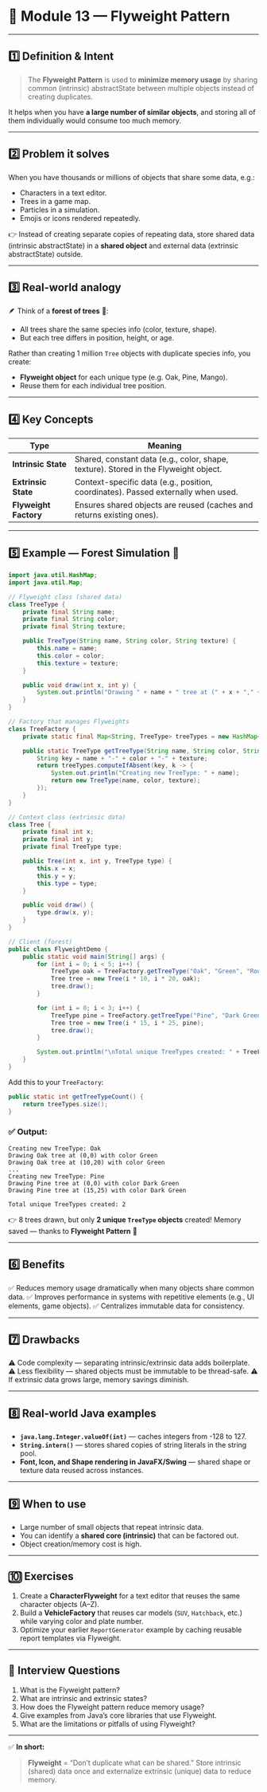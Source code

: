 # 🧱 Module 13 — Flyweight Pattern

---

## 1️⃣ Definition & Intent

> The **Flyweight Pattern** is used to **minimize memory usage** by sharing common (intrinsic) abstractState between multiple objects instead of creating duplicates.

It helps when you have **a large number of similar objects**, and storing all of them individually would consume too much memory.

---

## 2️⃣ Problem it solves

When you have thousands or millions of objects that share some data,
e.g.:

* Characters in a text editor.
* Trees in a game map.
* Particles in a simulation.
* Emojis or icons rendered repeatedly.

👉 Instead of creating separate copies of repeating data, store shared data (intrinsic abstractState) in a **shared object** and external data (extrinsic abstractState) outside.

---

## 3️⃣ Real-world analogy

🪶 Think of a **forest of trees** 🌲:

* All trees share the same species info (color, texture, shape).
* But each tree differs in position, height, or age.

Rather than creating 1 million `Tree` objects with duplicate species info,
you create:

* **Flyweight object** for each unique type (e.g. Oak, Pine, Mango).
* Reuse them for each individual tree position.

---

## 4️⃣ Key Concepts

| Type                  | Meaning                                                                              |
| --------------------- | ------------------------------------------------------------------------------------ |
| **Intrinsic State**   | Shared, constant data (e.g., color, shape, texture). Stored in the Flyweight object. |
| **Extrinsic State**   | Context-specific data (e.g., position, coordinates). Passed externally when used.    |
| **Flyweight Factory** | Ensures shared objects are reused (caches and returns existing ones).                |

---

## 5️⃣ Example — Forest Simulation 🌳

```java
import java.util.HashMap;
import java.util.Map;

// Flyweight class (shared data)
class TreeType {
    private final String name;
    private final String color;
    private final String texture;

    public TreeType(String name, String color, String texture) {
        this.name = name;
        this.color = color;
        this.texture = texture;
    }

    public void draw(int x, int y) {
        System.out.println("Drawing " + name + " tree at (" + x + "," + y + ") with color " + color);
    }
}

// Factory that manages Flyweights
class TreeFactory {
    private static final Map<String, TreeType> treeTypes = new HashMap<>();

    public static TreeType getTreeType(String name, String color, String texture) {
        String key = name + "-" + color + "-" + texture;
        return treeTypes.computeIfAbsent(key, k -> {
            System.out.println("Creating new TreeType: " + name);
            return new TreeType(name, color, texture);
        });
    }
}

// Context class (extrinsic data)
class Tree {
    private final int x;
    private final int y;
    private final TreeType type;

    public Tree(int x, int y, TreeType type) {
        this.x = x;
        this.y = y;
        this.type = type;
    }

    public void draw() {
        type.draw(x, y);
    }
}

// Client (forest)
public class FlyweightDemo {
    public static void main(String[] args) {
        for (int i = 0; i < 5; i++) {
            TreeType oak = TreeFactory.getTreeType("Oak", "Green", "Rough");
            Tree tree = new Tree(i * 10, i * 20, oak);
            tree.draw();
        }

        for (int i = 0; i < 3; i++) {
            TreeType pine = TreeFactory.getTreeType("Pine", "Dark Green", "Smooth");
            Tree tree = new Tree(i * 15, i * 25, pine);
            tree.draw();
        }

        System.out.println("\nTotal unique TreeTypes created: " + TreeFactory.getTreeTypeCount());
    }
}
```

Add this to your `TreeFactory`:

```java
public static int getTreeTypeCount() {
    return treeTypes.size();
}
```

### ✅ Output:

```
Creating new TreeType: Oak
Drawing Oak tree at (0,0) with color Green
Drawing Oak tree at (10,20) with color Green
...
Creating new TreeType: Pine
Drawing Pine tree at (0,0) with color Dark Green
Drawing Pine tree at (15,25) with color Dark Green

Total unique TreeTypes created: 2
```

👉 8 trees drawn, but only **2 unique `TreeType` objects** created!
Memory saved — thanks to **Flyweight Pattern** 🎯

---

## 6️⃣ Benefits

✅ Reduces memory usage dramatically when many objects share common data.
✅ Improves performance in systems with repetitive elements (e.g., UI elements, game objects).
✅ Centralizes immutable data for consistency.

---

## 7️⃣ Drawbacks

⚠️ Code complexity — separating intrinsic/extrinsic data adds boilerplate.
⚠️ Less flexibility — shared objects must be immutable to be thread-safe.
⚠️ If extrinsic data grows large, memory savings diminish.

---

## 8️⃣ Real-world Java examples

* **`java.lang.Integer.valueOf(int)`** — caches integers from -128 to 127.
* **`String.intern()`** — stores shared copies of string literals in the string pool.
* **Font, Icon, and Shape rendering in JavaFX/Swing** — shared shape or texture data reused across instances.

---

## 9️⃣ When to use

* Large number of small objects that repeat intrinsic data.
* You can identify a **shared core (intrinsic)** that can be factored out.
* Object creation/memory cost is high.

---

## 🔟 Exercises

1. Create a **CharacterFlyweight** for a text editor that reuses the same character objects (A–Z).
2. Build a **VehicleFactory** that reuses car models (`SUV`, `Hatchback`, etc.) while varying color and plate number.
3. Optimize your earlier `ReportGenerator` example by caching reusable report templates via Flyweight.

---

## 🧠 Interview Questions

1. What is the Flyweight pattern?
2. What are intrinsic and extrinsic states?
3. How does the Flyweight pattern reduce memory usage?
4. Give examples from Java’s core libraries that use Flyweight.
5. What are the limitations or pitfalls of using Flyweight?

---

✅ **In short:**

> **Flyweight** = “Don’t duplicate what can be shared.”
> Store intrinsic (shared) data once and externalize extrinsic (unique) data to reduce memory.
